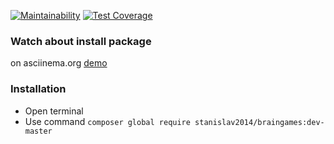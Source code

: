 [![Maintainability](https://api.codeclimate.com/v1/badges/1db84019161675dd1aaf/maintainability)](https://codeclimate.com/github/Stanislav2014/project-lvl1-s360/maintainability)
[![Test Coverage](https://api.codeclimate.com/v1/badges/1db84019161675dd1aaf/test_coverage)](https://codeclimate.com/github/Stanislav2014/project-lvl1-s360/test_coverage)

### Watch about install package 

on asciinema.org [demo](https://asciinema.org/a/4msXOJgIuwfoQmvuOi1BOJZGT)

### Installation

* Open terminal
* Use command `composer global require stanislav2014/braingames:dev-master
`
